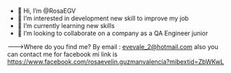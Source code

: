 - 👋 Hi, I’m @RosaEGV
- 👀 I’m interested in development new skill to improve my job
- 🌱 I’m currently learning new skills 
- 💞️ I’m looking to collaborate on a  company as a QA Engineer junior

--->Where do you find me?
By email : evevale_2@hotmail.com
also you can contact me for facebook mi link is  https://www.facebook.com/rosaevelin.guzmanvalencia?mibextid=ZbWKwL

